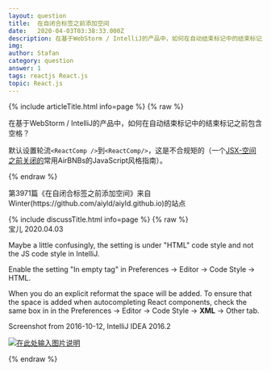 ```yaml
---
layout: question
title:  在自闭合标签之前添加空间
date:   2020-04-03T03:38:33.000Z
description: 在基于WebStorm / IntelliJ的产品中，如何在自动结束标记中的结束标记之前包含空格？默认设置轮流<ReactComp />到<React...
img: 
author: Stafan
category: question
answer: 1
tags: reactjs React.js
topic: React.js
---
```

<div class="article-root">
  <div class="article">
    {% include articleTitle.html info=page %}
    {% raw %}
    <div class="article-content"><p><font style="vertical-align: inherit;"><font style="vertical-align: inherit;">在基于WebStorm / IntelliJ的产品中，如何在自动结束标记中的结束标记之前包含空格？</font></font></p>

<p><font style="vertical-align: inherit;"><font style="vertical-align: inherit;">默认设置轮流</font></font><code>&lt;ReactComp /&gt;</code><font style="vertical-align: inherit;"><font style="vertical-align: inherit;">到</font></font><code>&lt;ReactComp/&gt;</code><font style="vertical-align: inherit;"><font style="vertical-align: inherit;">，这是不合规矩的（一个</font></font><a href="https://github.com/yannickcr/eslint-plugin-react/blob/master/docs/rules/jsx-space-before-closing.md" rel="noreferrer"><font style="vertical-align: inherit;"><font style="vertical-align: inherit;">JSX-空间之前关闭的</font></font></a><font style="vertical-align: inherit;"><font style="vertical-align: inherit;">常用AirBNBs的JavaScript风格指南）。</font></font></p></div>
    {% endraw %}
  </div>
  <p class="winter_mark">第3971篇《在自闭合标签之前添加空间》来自Winter(https://github.com/aiyld/aiyld.github.io)的站点</p>
  <div class="discuss-wrapper">
    {% include discussTitle.html info=page %}
    {% raw %}
    <div class="discuss-item">
        <div class="discuss-parent">
          <div class="discuss-meta">
            <span class="discuss-user">宝儿</span>
            <span class="discuss-time">2020.04.03</span>
          </div>
          <div class="discuss-comment"><p>Maybe a little confusingly, the setting is under "HTML" code style and not the JS code style in IntelliJ. </p>

<p>Enable the setting "In empty tag" in Preferences -&gt; Editor -&gt; Code Style -&gt; HTML.</p>

<p>When you do an explicit reformat the space will be added. To ensure that the space is added when autocompleting React components, check the same box in in the Preferences -&gt; Editor -&gt; Code Style -&gt; <strong>XML</strong> -&gt; Other tab.</p>

<p>Screenshot from 2016-10-12, IntelliJ IDEA 2016.2</p>

<p><a href="https://i.stack.imgur.com/9ESoy.png" rel="noreferrer"><img src="https://i.stack.imgur.com/9ESoy.png" alt="在此处输入图片说明"></a></p></div>
        </div></div>
    {% endraw %}
  </div>
<div>
